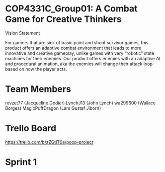 # COP4331C_Group01: A Combat Game for Creative Thinkers

Vision Statement

For gamers that are sick of basic point and shoot survivor games, this product offers an adaptive combat environment that leads to more innovative and creative gameplay, unlike games with very “robotic” state machines for their enemies. Our product offers enemies with an adaptive AI and procedural animation, aka the enemies will change their attack loop based on how the player acts.

# Team Members

revzet77 (Jacqueline Godier)
LynchJ13 (John Lynch)
wa299600 (Wallace Borges)
MagicPuffDragon (Lars Gustaf Jiborn)


# Trello Board

https://trello.com/b/zZGtiT6a/poop-project

# Sprint 1


